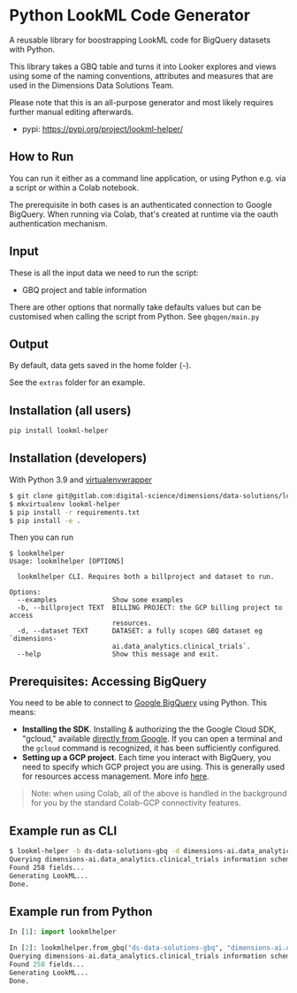 # Python LookML Code Generator

A reusable library for boostrapping LookML code for BigQuery datasets with Python.

This library takes a GBQ table and turns it into Looker explores and views using some of the naming conventions, attributes and measures that are used in the Dimensions Data Solutions Team.

Please note that this is an all-purpose generator and most likely requires further manual editing afterwards.

* pypi: https://pypi.org/project/lookml-helper/


## How to Run

You can run it either as a command line application, or using Python e.g. via a script or within a Colab notebook.  

The prerequisite in both cases is an authenticated connection to Google BigQuery. When running via Colab, that's created at runtime via the oauth authentication mechanism.   

## Input
These is all the input data we need to run the script:
- GBQ project and table information

There are other options that normally take defaults values but can be customised when calling the script from Python. See  `gbqgen/main.py`

## Output

By default, data gets saved in the home folder (`~`). 

See the `extras` folder for an example.


## Installation (all users)

```bash
pip install lookml-helper
```


## Installation (developers)

With Python 3.9 and [virtualenvwrapper](https://virtualenvwrapper.readthedocs.io/en/latest/index.html)

```bash
$ git clone git@gitlab.com:digital-science/dimensions/data-solutions/looker-lookml-generator.git
$ mkvirtualenv lookml-helper
$ pip install -r requirements.txt
$ pip install -e .
```


Then you can run

```
$ lookmlhelper
Usage: lookmlhelper [OPTIONS]

  lookmlhelper CLI. Requires both a billproject and dataset to run.

Options:
  --examples              Show some examples
  -b, --billproject TEXT  BILLING PROJECT: the GCP billing project to access
                          resources.
  -d, --dataset TEXT      DATASET: a fully scopes GBQ dataset eg `dimensions-
                          ai.data_analytics.clinical_trials`.
  --help                  Show this message and exit.
```


## Prerequisites: Accessing BigQuery 

You need to be able to connect to [Google BigQuery](https://cloud.google.com/bigquery/) using Python. This means:

* **Installing the SDK**. Installing & authorizing the the Google Cloud SDK, "gcloud," available [directly from Google](https://cloud.google.com/sdk/docs/install). If you can open a terminal and the `gcloud` command is recognized, it has been sufficiently configured.
* **Setting up a GCP project**. Each time you interact with BigQuery, you need to specify which GCP project you are using. This is generally used for resources access management. More info [here](https://docs.dimensions.ai/bigquery/gcp-setup.html).

> Note: when using Colab, all of the above is handled in the background for you by the standard Colab-GCP connectivity features. 


## Example run as CLI

```bash
$ lookml-helper -b ds-data-solutions-gbq -d dimensions-ai.data_analytics.clinical_trials
Querying dimensions-ai.data_analytics.clinical_trials information schema...
Found 258 fields...
Generating LookML...
Done.
```


## Example run from Python

```python
In [1]: import lookmlhelper

In [2]: lookmlhelper.from_gbq("ds-data-solutions-gbq", "dimensions-ai.data_analytics.clinical_trials")
Querying dimensions-ai.data_analytics.clinical_trials information schema...
Found 258 fields...
Generating LookML...
Done.
```

